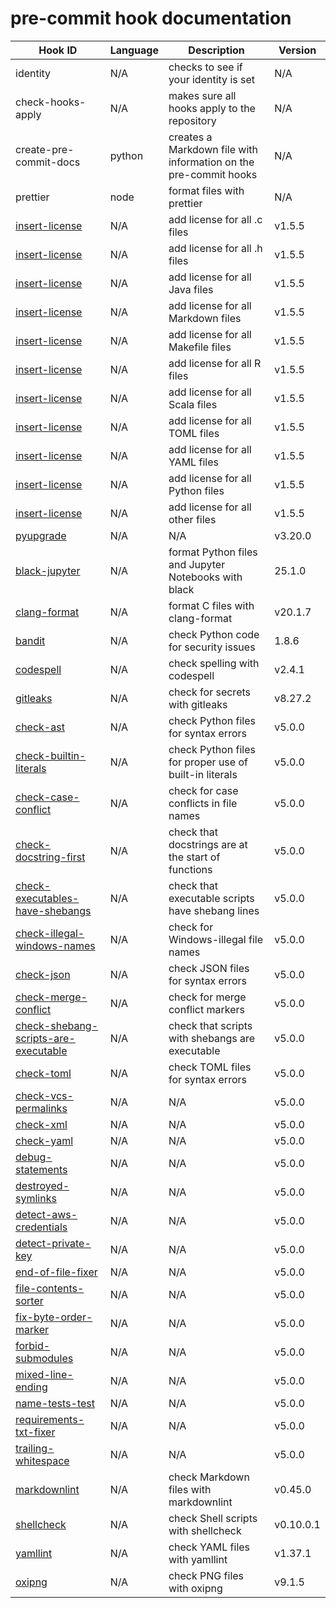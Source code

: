<!--
 Licensed to the Apache Software Foundation (ASF) under one
 or more contributor license agreements.  See the NOTICE file
 distributed with this work for additional information
 regarding copyright ownership.  The ASF licenses this file
 to you under the Apache License, Version 2.0 (the
 "License"); you may not use this file except in compliance
 with the License.  You may obtain a copy of the License at

   http://www.apache.org/licenses/LICENSE-2.0

 Unless required by applicable law or agreed to in writing,
 software distributed under the License is distributed on an
 "AS IS" BASIS, WITHOUT WARRANTIES OR CONDITIONS OF ANY
 KIND, either express or implied.  See the License for the
 specific language governing permissions and limitations
 under the License.
 -->

# pre-commit hook documentation

 | Hook ID | Language | Description | Version |
|---|---|---|---|
| identity | N/A | checks to see if your identity is set | N/A |
| check-hooks-apply | N/A | makes sure all hooks apply to the repository | N/A |
| create-pre-commit-docs | python | creates a Markdown file with information on the pre-commit hooks | N/A |
| prettier | node | format files with prettier | N/A |
| [insert-license](https://github.com/Lucas-C/pre-commit-hooks) | N/A | add license for all .c files | v1.5.5 |
| [insert-license](https://github.com/Lucas-C/pre-commit-hooks) | N/A | add license for all .h files | v1.5.5 |
| [insert-license](https://github.com/Lucas-C/pre-commit-hooks) | N/A | add license for all Java files | v1.5.5 |
| [insert-license](https://github.com/Lucas-C/pre-commit-hooks) | N/A | add license for all Markdown files | v1.5.5 |
| [insert-license](https://github.com/Lucas-C/pre-commit-hooks) | N/A | add license for all Makefile files | v1.5.5 |
| [insert-license](https://github.com/Lucas-C/pre-commit-hooks) | N/A | add license for all R files | v1.5.5 |
| [insert-license](https://github.com/Lucas-C/pre-commit-hooks) | N/A | add license for all Scala files | v1.5.5 |
| [insert-license](https://github.com/Lucas-C/pre-commit-hooks) | N/A | add license for all TOML files | v1.5.5 |
| [insert-license](https://github.com/Lucas-C/pre-commit-hooks) | N/A | add license for all YAML files | v1.5.5 |
| [insert-license](https://github.com/Lucas-C/pre-commit-hooks) | N/A | add license for all Python files | v1.5.5 |
| [insert-license](https://github.com/Lucas-C/pre-commit-hooks) | N/A | add license for all other files | v1.5.5 |
| [pyupgrade](https://github.com/asottile/pyupgrade) | N/A | N/A | v3.20.0 |
| [black-jupyter](https://github.com/psf/black-pre-commit-mirror) | N/A | format Python files and Jupyter Notebooks with black | 25.1.0 |
| [clang-format](https://github.com/pre-commit/mirrors-clang-format) | N/A | format C files with clang-format | v20.1.7 |
| [bandit](https://github.com/PyCQA/bandit) | N/A | check Python code for security issues | 1.8.6 |
| [codespell](https://github.com/codespell-project/codespell) | N/A | check spelling with codespell | v2.4.1 |
| [gitleaks](https://github.com/gitleaks/gitleaks) | N/A | check for secrets with gitleaks | v8.27.2 |
| [check-ast](https://github.com/pre-commit/pre-commit-hooks) | N/A | check Python files for syntax errors | v5.0.0 |
| [check-builtin-literals](https://github.com/pre-commit/pre-commit-hooks) | N/A | check Python files for proper use of built-in literals | v5.0.0 |
| [check-case-conflict](https://github.com/pre-commit/pre-commit-hooks) | N/A | check for case conflicts in file names | v5.0.0 |
| [check-docstring-first](https://github.com/pre-commit/pre-commit-hooks) | N/A | check that docstrings are at the start of functions | v5.0.0 |
| [check-executables-have-shebangs](https://github.com/pre-commit/pre-commit-hooks) | N/A | check that executable scripts have shebang lines | v5.0.0 |
| [check-illegal-windows-names](https://github.com/pre-commit/pre-commit-hooks) | N/A | check for Windows-illegal file names | v5.0.0 |
| [check-json](https://github.com/pre-commit/pre-commit-hooks) | N/A | check JSON files for syntax errors | v5.0.0 |
| [check-merge-conflict](https://github.com/pre-commit/pre-commit-hooks) | N/A | check for merge conflict markers | v5.0.0 |
| [check-shebang-scripts-are-executable](https://github.com/pre-commit/pre-commit-hooks) | N/A | check that scripts with shebangs are executable | v5.0.0 |
| [check-toml](https://github.com/pre-commit/pre-commit-hooks) | N/A | check TOML files for syntax errors | v5.0.0 |
| [check-vcs-permalinks](https://github.com/pre-commit/pre-commit-hooks) | N/A | N/A | v5.0.0 |
| [check-xml](https://github.com/pre-commit/pre-commit-hooks) | N/A | N/A | v5.0.0 |
| [check-yaml](https://github.com/pre-commit/pre-commit-hooks) | N/A | N/A | v5.0.0 |
| [debug-statements](https://github.com/pre-commit/pre-commit-hooks) | N/A | N/A | v5.0.0 |
| [destroyed-symlinks](https://github.com/pre-commit/pre-commit-hooks) | N/A | N/A | v5.0.0 |
| [detect-aws-credentials](https://github.com/pre-commit/pre-commit-hooks) | N/A | N/A | v5.0.0 |
| [detect-private-key](https://github.com/pre-commit/pre-commit-hooks) | N/A | N/A | v5.0.0 |
| [end-of-file-fixer](https://github.com/pre-commit/pre-commit-hooks) | N/A | N/A | v5.0.0 |
| [file-contents-sorter](https://github.com/pre-commit/pre-commit-hooks) | N/A | N/A | v5.0.0 |
| [fix-byte-order-marker](https://github.com/pre-commit/pre-commit-hooks) | N/A | N/A | v5.0.0 |
| [forbid-submodules](https://github.com/pre-commit/pre-commit-hooks) | N/A | N/A | v5.0.0 |
| [mixed-line-ending](https://github.com/pre-commit/pre-commit-hooks) | N/A | N/A | v5.0.0 |
| [name-tests-test](https://github.com/pre-commit/pre-commit-hooks) | N/A | N/A | v5.0.0 |
| [requirements-txt-fixer](https://github.com/pre-commit/pre-commit-hooks) | N/A | N/A | v5.0.0 |
| [trailing-whitespace](https://github.com/pre-commit/pre-commit-hooks) | N/A | N/A | v5.0.0 |
| [markdownlint](https://github.com/igorshubovych/markdownlint-cli) | N/A | check Markdown files with markdownlint | v0.45.0 |
| [shellcheck](https://github.com/shellcheck-py/shellcheck-py) | N/A | check Shell scripts with shellcheck | v0.10.0.1 |
| [yamllint](https://github.com/adrienverge/yamllint) | N/A | check YAML files with yamllint | v1.37.1 |
| [oxipng](https://github.com/shssoichiro/oxipng) | N/A | check PNG files with oxipng | v9.1.5 |
